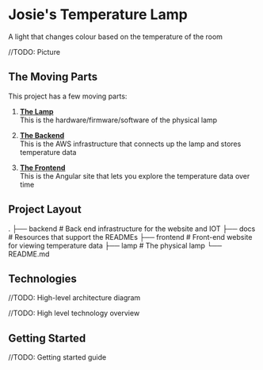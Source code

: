 # Josie's Temperature Lamp

A light that changes colour based on the temperature of the room

//TODO: Picture

## The Moving Parts
This project has a few moving parts:

1. [**The Lamp**](lamp/README.md)  
   This is the hardware/firmware/software of the physical lamp
   
2. [**The Backend**](backend/README.md)  
   This is the AWS infrastructure that connects up the lamp and stores temperature data
   
4. [**The Frontend**](frontend/README.md)  
   This is the Angular site that lets you explore the temperature data over time
   
## Project Layout

   .
   ├── backend             # Back end infrastructure for the website and IOT
   ├── docs                # Resources that support the READMEs
   ├── frontend            # Front-end website for viewing temperature data
   ├── lamp                # The physical lamp
   └── README.md

## Technologies

//TODO: High-level architecture diagram

//TODO: High level technology overview

## Getting Started

//TODO: Getting started guide
